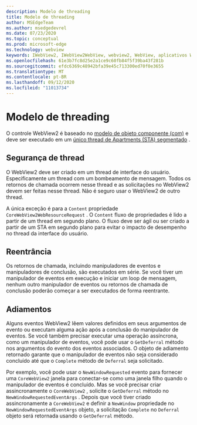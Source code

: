 ```yaml
---
description: Modelo de threading
title: Modelo de threading
author: MSEdgeTeam
ms.author: msedgedevrel
ms.date: 07/23/2020
ms.topic: conceptual
ms.prod: microsoft-edge
ms.technology: webview
keywords: IWebView2, IWebView2WebView, webview2, WebView, aplicativos WPF, WPF, Edge, ICoreWebView2, ICoreWebView2Host, controle do navegador, HTML Edge
ms.openlocfilehash: 61e3b7fc8d25e2a1ce9c60fb84f5f39ba43f281b
ms.sourcegitcommit: efdc6369c48942bfa39e45c713300ed70f0e3655
ms.translationtype: MT
ms.contentlocale: pt-BR
ms.lasthandoff: 09/12/2020
ms.locfileid: "11013734"
---
```

# Modelo de threading 

O controle WebView2 é baseado no [modelo de objeto componente (com)](https://docs.microsoft.com/windows/win32/com/the-component-object-model) e deve ser executado em um [único thread de Apartments (STA) segmentado](https://docs.microsoft.com/windows/win32/com/single-threaded-apartments) .

## Segurança de thread  

O WebView2 deve ser criado em um thread de interface do usuário.  Especificamente um thread com um bombeamento de mensagem.  Todos os retornos de chamada ocorrem nesse thread e as solicitações no WebView2 devem ser feitas nesse thread.  Não é seguro usar o WebView2 de outro thread.  

A única exceção é para a `Content` propriedade `CoreWebView2WebResourceRequest` .  O `Content` fluxo de propriedades é lido a partir de um thread em segundo plano.  O fluxo deve ser ágil ou ser criado a partir de um STA em segundo plano para evitar o impacto de desempenho no thread da interface do usuário.  

## Reentrância  

Os retornos de chamada, incluindo manipuladores de eventos e manipuladores de conclusão, são executados em série.  Se você tiver um manipulador de eventos em execução e iniciar um loop de mensagem, nenhum outro manipulador de eventos ou retornos de chamada de conclusão poderão começar a ser executados de forma reentrante.  

## Adiamentos  

Alguns eventos WebView2 lêem valores definidos em seus argumentos de evento ou executam alguma ação após a conclusão do manipulador de eventos.  Se você também precisar executar uma operação assíncrona, como um manipulador de eventos, você pode usar o `GetDeferral` método nos argumentos do evento dos eventos associados.  O objeto de adiamento retornado garante que o manipulador de eventos não seja considerado concluído até que o `Complete` método de `Deferral` seja solicitado.  

Por exemplo, você pode usar o `NewWindowRequested` evento para fornecer uma `CoreWebView2` janela para conectar-se como uma janela filho quando o manipulador de eventos é concluído.  Mas se você precisar criar assincronamente o `CoreWebView2` , solicite o `GetDeferral` método no `NewWindowRequestedEventArgs` .  Depois que você tiver criado assincronamente a `CoreWebView2` e definir a `NewWindow` propriedade no `NewWindowRequestedEventArgs` objeto, a solicitação `Complete` no `Deferral` objeto será retornada usando o `GetDeferral` método.  

<!-- links -->  
